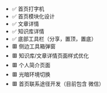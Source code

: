 - ✅ 首页打字机
- ✅ 首页模块化设计
- ✅ 文章详情
- ✅ 知识库详情
- ✅ 底部工具栏（分享，置顶，置底）
- 🟥 侧边工具箱弹窗
- 🟥 知识库/文章详情页面样式优化
- 🟥 个人简介页面
- 🟥 光暗环境切换
- 🟥 首页联系途径开发（目前包含 微信）